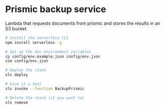 Prismic backup service
============

Lambda that requests documents from prismic and stores the results in an S3 bucket.

```sh
# Install the Serverless CLI
npm install serverless -g

# Set up the dev environment variables
cp config/env.example.json config/env.json
vim config/env.json

# Deploy the stack
sls deploy

# Give it a test
sls invoke --function BackupPrismic

# Delete the stack (if you want to)
sls remove
```
